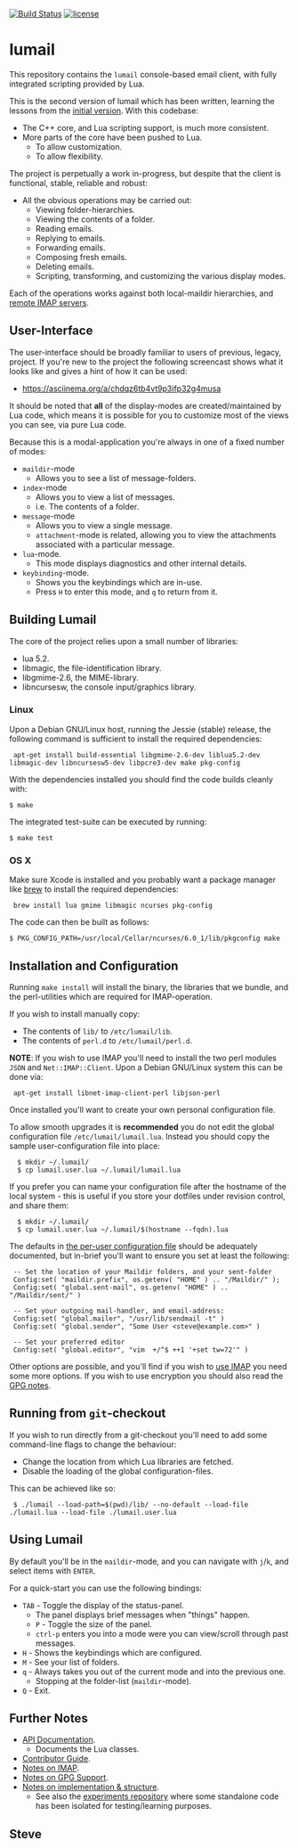 
[![Build Status](https://travis-ci.org/lumail/lumail.png)](https://travis-ci.org/lumail/lumail)
[![license](https://img.shields.io/github/license/lumail/lumail.svg)]()


lumail
=======

This repository contains the `lumail` console-based email client, with fully integrated scripting provided by Lua.

This is the second version of lumail which has been written, learning the lessons from the [initial version](https://github.com/lumail/lumail).  With this codebase:

* The C++ core, and Lua scripting support, is much more consistent.
* More parts of the core have been pushed to Lua.
    * To allow customization.
    * To allow flexibility.

The project is perpetually a work in-progress, but despite that the client is functional, stable, reliable and robust:

* All the obvious operations may be carried out:
     * Viewing folder-hierarchies.
     * Viewing the contents of a folder.
     * Reading emails.
     * Replying to emails.
     * Forwarding emails.
     * Composing fresh emails.
     * Deleting emails.
     * Scripting, transforming, and customizing the various display modes.

Each of the operations works against both local-maildir hierarchies, and [remote IMAP servers](IMAP.md).


User-Interface
--------------

The user-interface should be broadly familiar to users of previous, legacy, project. If you're new to the project the following screencast shows what it looks
like and gives a hint of how it can be used:

* https://asciinema.org/a/chdqz6tb4vt9p3ifp32g4musa

It should be noted that __all__ of the display-modes are created/maintained by
Lua code, which means it is possible for you to customize most of the views
you can see, via pure Lua code.

Because this is a modal-application you're always in one of a fixed number
of modes:

* `maildir`-mode
    * Allows you to see a list of message-folders.
* `index`-mode
    * Allows you to view a list of messages.
    * i.e. The contents of a folder.
* `message`-mode
    * Allows you to view a single message.
    * `attachment`-mode is related, allowing you to view the attachments associated with a particular message.
* `lua`-mode.
    * This mode displays diagnostics and other internal details.
* `keybinding`-mode.
    * Shows you the keybindings which are in-use.
    * Press `H` to enter this mode, and `q` to return from it.


Building Lumail
----------------

The core of the project relies upon a small number of libraries:

* lua 5.2.
* libmagic, the file-identification library.
* libgmime-2.6, the MIME-library.
* libncursesw, the console input/graphics library.


### Linux

Upon a Debian GNU/Linux host, running the Jessie (stable) release, the following command is sufficient to install the required dependencies:

     apt-get install build-essential libgmime-2.6-dev liblua5.2-dev libmagic-dev libncursesw5-dev libpcre3-dev make pkg-config


With the dependencies installed you should find the code builds cleanly with:

    $ make

The integrated test-suite can be executed by running:

    $ make test


### OS X

Make sure Xcode is installed and you probably want a package manager like [brew](http://brew.sh/) to install the required dependencies:

     brew install lua gmime libmagic ncurses pkg-config

The code can then be built as follows:

    $ PKG_CONFIG_PATH=/usr/local/Cellar/ncurses/6.0_1/lib/pkgconfig make


Installation and Configuration
------------------------------

Running `make install` will install the binary, the libraries that we bundle, and the perl-utilities which are required for IMAP-operation.

If you wish to install manually copy:

* The contents of `lib/` to `/etc/lumail/lib`.
* The contents of `perl.d` to `/etc/lumail/perl.d`.

**NOTE**: If you wish to use IMAP you'll need to install the two perl modules `JSON` and `Net::IMAP::Client`.  Upon a Debian GNU/Linux system this can be done
via:

     apt-get install libnet-imap-client-perl libjson-perl

Once installed you'll want to create your own personal configuration file.

To allow smooth upgrades it is __recommended__ you do not edit the global configuration file `/etc/lumail/lumail.lua`.  Instead you should copy the sample user-configuration file into place:

      $ mkdir ~/.lumail/
      $ cp lumail.user.lua ~/.lumail/lumail.lua

If you prefer you can name your configuration file after the hostname of the local system - this is useful if you store your dotfiles under revision control, and share them:

      $ mkdir ~/.lumail/
      $ cp lumail.user.lua ~/.lumail/$(hostname --fqdn).lua

The defaults in [the per-user configuration file](lumail.user.lua) should be adequately documented, but in-brief you'll want to ensure you set at least the following:

     -- Set the location of your Maildir folders, and your sent-folder
     Config:set( "maildir.prefix", os.getenv( "HOME" ) .. "/Maildir/" );
     Config:set( "global.sent-mail", os.getenv( "HOME" ) .. "/Maildir/sent/" )

     -- Set your outgoing mail-handler, and email-address:
     Config:set( "global.mailer", "/usr/lib/sendmail -t" )
     Config:set( "global.sender", "Some User <steve@example.com>" )

     -- Set your preferred editor
     Config:set( "global.editor", "vim  +/^$ ++1 '+set tw=72'" )

Other options are possible, and you'll find if you wish to [use IMAP](IMAP.md) you need some more options.  If you wish to use encryption you should also read the [GPG notes](GPG.md).



Running from `git`-checkout
---------------------------

If you wish to run directly from a git-checkout you'll need to add some
command-line flags to change the behaviour:

* Change the location from which Lua libraries are fetched.
* Disable the loading of the global configuration-files.

This can be achieved like so:

     $ ./lumail --load-path=$(pwd)/lib/ --no-default --load-file ./lumail.lua --load-file ./lumail.user.lua



Using Lumail
-------------

By default you'll be in the `maildir`-mode, and you can navigate with `j`/`k`, and select items with `ENTER`.

For a quick-start you can use the following bindings:

* `TAB` - Toggle the display of the status-panel.
   * The panel displays brief messages when "things" happen.
   * `P` - Toggle the size of the panel.
   * `ctrl-p` enters you into a mode were you can view/scroll through past messages.
* `H` - Shows the keybindings which are configured.
* `M` - See your list of folders.
* `q` - Always takes you out of the current mode and into the previous one.
   * Stopping at the folder-list (`maildir`-mode).
* `Q` - Exit.


Further Notes
-------------

* [API Documentation](API.md).
   * Documents the Lua classes.
* [Contributor Guide](CONTRIBUTING.md).
* [Notes on IMAP](IMAP.md).
* [Notes on GPG Support](GPG.md).
* [Notes on implementation & structure](HACKING.md).
   * See also the [experiments repository](https://github.com/lumail/experiments) where some standalone code has been isolated for testing/learning purposes.


Steve
--
